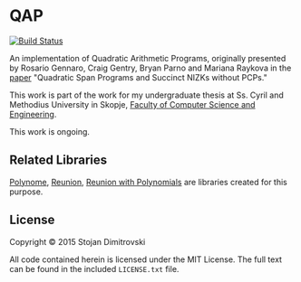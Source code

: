 QAP
===

[![Build Status](https://travis-ci.org/hf/qap.svg)](https://travis-ci.org/hf/qap)

An implementation of Quadratic Arithmetic Programs, originally presented by
Rosario Gennaro, Craig Gentry, Bryan Parno and Mariana Raykova in the
[paper](http://eprint.iacr.org/2012/215) "Quadratic Span Programs and Succinct
NIZKs without PCPs."

This work is part of the work for my undergraduate thesis at Ss. Cyril and
Methodius University in Skopje, [Faculty of Computer Science and Engineering](http://finki.ukim.mk/en/home).

This work is ongoing.

## Related Libraries

[Polynome](https://github.com/hf/polynome), [Reunion](https://github.com/hf/reunion),
[Reunion with Polynomials](https://github.com/hf/reunion-polynomials) are
libraries created for this purpose.

## License

Copyright &copy; 2015 Stojan Dimitrovski

All code contained herein is licensed under the MIT License. The full text can
be found in the included `LICENSE.txt` file.
